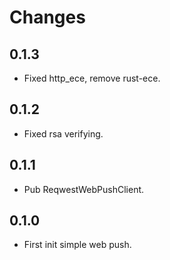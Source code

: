 # Changes

## 0.1.3

* Fixed http_ece, remove rust-ece.

## 0.1.2

* Fixed rsa verifying.

## 0.1.1

* Pub ReqwestWebPushClient.

## 0.1.0

* First init simple web push.